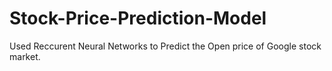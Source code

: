 # Stock-Price-Prediction-Model

Used Reccurent Neural Networks to Predict the Open price of Google stock market.
